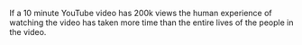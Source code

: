 If a 10 minute YouTube video has 200k views the human experience of watching the video has taken more time than the entire lives of the people in the video.

